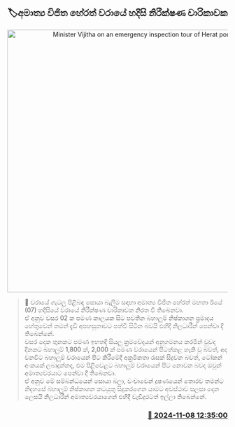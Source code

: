 <p align='center'><b><h2 align='center' title='Minister Vijitha on an emergency inspection tour of Herat port'>🏷අමාත්‍ය විජිත හේරත් වරායේ හදිසි නිරීක්ෂණ චාරිකාවක</h2></b></p>
<p align='center'><img src='https://helakuru.sgp1.cdn.digitaloceanspaces.com/esana/images/lib/vijitha-herath-port.jpg' width='600' alt='Minister Vijitha on an emergency inspection tour of Herat port'></p>

>📝 වරායේ ගැටලු පිළිබඳ සොයා බැලීම සඳහා අමාත්‍ය විජිත හේරත් මහතා ඊයේ (07) හදිසියේ වරායේ නිරීක්ෂණ චාරිකාවක නිරත වී තිබෙනවා.<br>ඒ අනුව වසර 02 ක පමණ කාලයක සිට පවතින බහාලුම් නිෂ්කාශන ප්‍රමාදය හේතුවෙන් තමන් දැඩි අපහසුතාවට පත්වී සිටින බවයි එහිදී නිලධාරීන් පෙන්වා දී තිබෙන්නේ.<br>වසර දෙක තුනකට පමණ ඉහතදී සියලු ක්‍රමවේදයන් අනුගමනය කරමින් වුවද දිනකට බහාලුම් 1,800 ක්, 2,000 ක් පමණ වරායෙන් පිටත්කළ හැකි වූ බවත්, අද වනවිට බහාලුම් වරායෙන් පිට කිරීමේදී අක්‍රමිකතා රැසක් සිදුවන බවත්, ටෝකන් අංකයක් ලබාදුන්නද, එම පිළිවෙළට බහාලුම් වරායෙන් පිට නොවන බවද ඔවුන් අමාත්‍යවරයාට පෙන්වා දී තිබෙනවා.<br>ඒ අනුව මේ සම්බන්ධයෙන් සොයා බලා, වංචාවෙන් දූෂණයෙන් තොරව තමන්ට නිදහසේ බහාලුම් නිෂ්කාශන කටයුතු සිදුකරගෙන යාමට අවස්ථාව සලසා දෙන ලෙසයි නිලධාරීන් අමාත්‍යවරයාගෙන් එහිදී වැඩිදුරටත් ඉල්ලා තිබෙන්නේ.<br>

<h3 align='right'><a href='https://www.helakuru.lk/esana/p/104869/'>📅 2024-11-08 12:35:00</a></h3>
